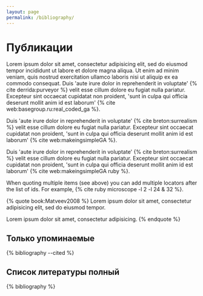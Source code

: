 ```yaml
---
layout: page
permalink: /bibliography/
---
```


# Публикации

Lorem ipsum dolor sit amet, consectetur adipisicing elit, sed do eiusmod tempor
incididunt ut labore et dolore magna aliqua. Ut enim ad minim veniam, quis
nostrud exercitation ullamco laboris nisi ut aliquip ex ea commodo consequat.
Duis 'aute irure dolor in reprehenderit in voluptate' {% cite derrida:purveyor %}
velit esse cillum dolore eu fugiat nulla pariatur. Excepteur sint occaecat
cupidatat non proident, 'sunt in culpa qui officia deserunt mollit anim id est
laborum' {% cite web:basegroup.ru:real_coded_ga %}.

[//]: # "This is a comment, it will not be included"
[//]: # "in  the output file unless you use it in"
[//]: # "a reference style link."
[//]: # "This may be the most platform independent comment"

Duis 'aute irure dolor in reprehenderit in voluptate' {% cite breton:surrealism %}
velit esse cillum dolore eu fugiat nulla pariatur. Excepteur sint occaecat
cupidatat non proident, 'sunt in culpa qui officia deserunt mollit anim id est
laborum' {% cite web:makeingsimpleGA %}.

Duis 'aute irure dolor in reprehenderit in voluptate' {% cite breton:surrealism %}
velit esse cillum dolore eu fugiat nulla pariatur. Excepteur sint occaecat
cupidatat non proident, 'sunt in culpa qui officia deserunt mollit anim id est
laborum' {% cite web:makeingsimpleGA ruby %}.

When quoting multiple items (see above) you can add multiple locators after the list of ids. For example, {% cite ruby microscope -l 2 -l 24 & 32 %}.

{% quote book:Matveev2008 %}
Lorem ipsum dolor sit amet, consectetur adipisicing elit,
sed do eiusmod tempor.

Lorem ipsum dolor sit amet, consectetur adipisicing.
{% endquote %}

## Только упоминаемые

{% bibliography --cited %}

## Список литературы полный

{% bibliography %}
